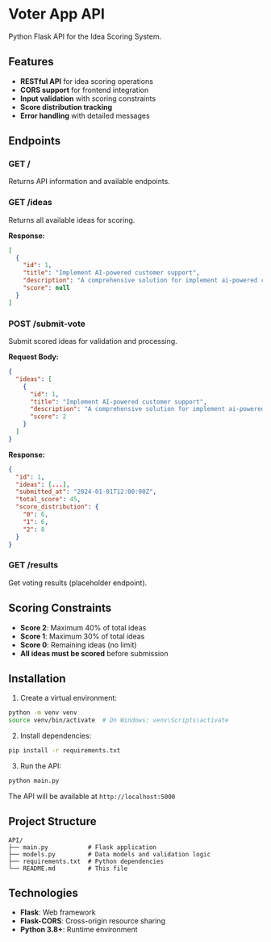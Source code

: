 # Voter App API

Python Flask API for the Idea Scoring System.

## Features

- **RESTful API** for idea scoring operations
- **CORS support** for frontend integration
- **Input validation** with scoring constraints
- **Score distribution tracking**
- **Error handling** with detailed messages

## Endpoints

### GET /
Returns API information and available endpoints.

### GET /ideas
Returns all available ideas for scoring.

**Response:**
```json
[
  {
    "id": 1,
    "title": "Implement AI-powered customer support",
    "description": "A comprehensive solution for implement ai-powered customer support.",
    "score": null
  }
]
```

### POST /submit-vote
Submit scored ideas for validation and processing.

**Request Body:**
```json
{
  "ideas": [
    {
      "id": 1,
      "title": "Implement AI-powered customer support",
      "description": "A comprehensive solution for implement ai-powered customer support.",
      "score": 2
    }
  ]
}
```

**Response:**
```json
{
  "id": 1,
  "ideas": [...],
  "submitted_at": "2024-01-01T12:00:00Z",
  "total_score": 45,
  "score_distribution": {
    "0": 6,
    "1": 6,
    "2": 8
  }
}
```

### GET /results
Get voting results (placeholder endpoint).

## Scoring Constraints

- **Score 2**: Maximum 40% of total ideas
- **Score 1**: Maximum 30% of total ideas
- **Score 0**: Remaining ideas (no limit)
- **All ideas must be scored** before submission

## Installation

1. Create a virtual environment:
```bash
python -m venv venv
source venv/bin/activate  # On Windows: venv\Scripts\activate
```

2. Install dependencies:
```bash
pip install -r requirements.txt
```

3. Run the API:
```bash
python main.py
```

The API will be available at `http://localhost:5000`

## Project Structure

```
API/
├── main.py           # Flask application
├── models.py         # Data models and validation logic
├── requirements.txt  # Python dependencies
└── README.md         # This file
```

## Technologies

- **Flask**: Web framework
- **Flask-CORS**: Cross-origin resource sharing
- **Python 3.8+**: Runtime environment